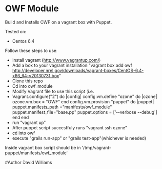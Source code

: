 # OWF Module #

Build and Installs OWF on a vagrant box with Puppet.

Tested on:

 * Centos 6.4

Follow these steps to use:

 * Install vagrant (http://www.vagrantup.com/)
 * Add a box to your vagrant installation "vagrant box add owf http://developer.nrel.gov/downloads/vagrant-boxes/CentOS-6.4-x86_64-v20130731.box"
 * Clone this repo
 * Cd into owf_module
 * Modify Vagrant file to use this script (i.e. 
 * Vagrant.configure("2") do |config|
        config.vm.define "ozone" do |ozone|
        ozone.vm.box = "OWF"
        end
        config.vm.provision "puppet" do |puppet|
        puppet.manifests_path ="manifests/owf_module"
        puppet.manifest_file="base.pp"
        puppet.options = ['--verbose --debug']
        end
end
 * run "vagrant up"
 * After puppet script succesffuly runs "vagrant ssh ozone"
 * cd into owf
 * execute "grails run-app" or "grails test-app"(whichever is needed)
 


Inside vagrant box script should be in '/tmp/vagrant-puppet/manifests/owf_module'



#Author
David Williams

